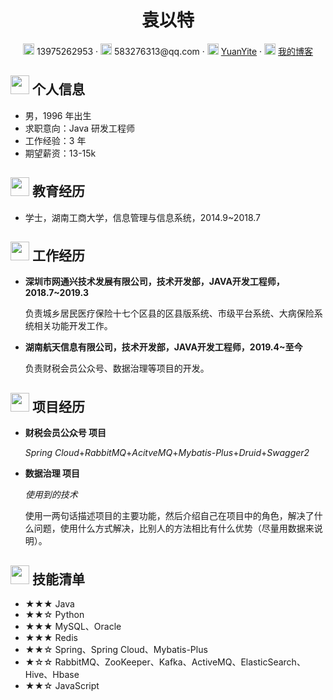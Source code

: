  <center>
     <h1>袁以特</h1>
     <div>
         <span>
             <img src="assets/phone-solid.svg" width="18px">
             13975262953
         </span>
         ·
         <span>
             <img src="assets/envelope-solid.svg" width="18px">
             583276313@qq.com
         </span>
         ·
         <span>
             <img src="assets/github-brands.svg" width="18px">
             <a href="https://github.com/YuanYite">YuanYite</a>
         </span>
         ·
         <span>
             <img src="assets/rss-solid.svg" width="18px">
             <a href="yuanyite.github.io">我的博客</a>
         </span>
     </div>
 </center>

 ## <img src="assets/info-circle-solid.svg" width="30px"> 个人信息 

 - 男，1996 年出生
 - 求职意向：Java 研发工程师
 - 工作经验：3 年
 - 期望薪资：13-15k

## <img src="assets/graduation-cap-solid.svg" width="30px"> 教育经历

- 学士，湖南工商大学，信息管理与信息系统，2014.9~2018.7


## <img src="assets/briefcase-solid.svg" width="30px"> 工作经历

- **深圳市网通兴技术发展有限公司，技术开发部，JAVA开发工程师，2018.7~2019.3**

   负责城乡居民医疗保险十七个区县的区县版系统、市级平台系统、大病保险系统相关功能开发工作。

- **湖南航天信息有限公司，技术开发部，JAVA开发工程师，2019.4~至今**

   负责财税会员公众号、数据治理等项目的开发。


## <img src="assets/project-diagram-solid.svg" width="30px"> 项目经历

- **财税会员公众号 项目**

  *Spring Cloud*+*RabbitMQ*+*AcitveMQ*+*Mybatis-Plus*+*Druid*+*Swagger2*

  


- **数据治理 项目**

  *使用到的技术*

  使用一两句话描述项目的主要功能，然后介绍自己在项目中的角色，解决了什么问题，使用什么方式解决，比别人的方法相比有什么优势（尽量用数据来说明）。

## <img src="assets/tools-solid.svg" width="30px"> 技能清单

- ★★★ Java
- ★★☆ Python
- ★★★ MySQL、Oracle
- ★★★ Redis
- ★★☆ Spring、Spring Cloud、Mybatis-Plus
- ★☆☆ RabbitMQ、ZooKeeper、Kafka、ActiveMQ、ElasticSearch、Hive、Hbase
- ★★☆ JavaScript